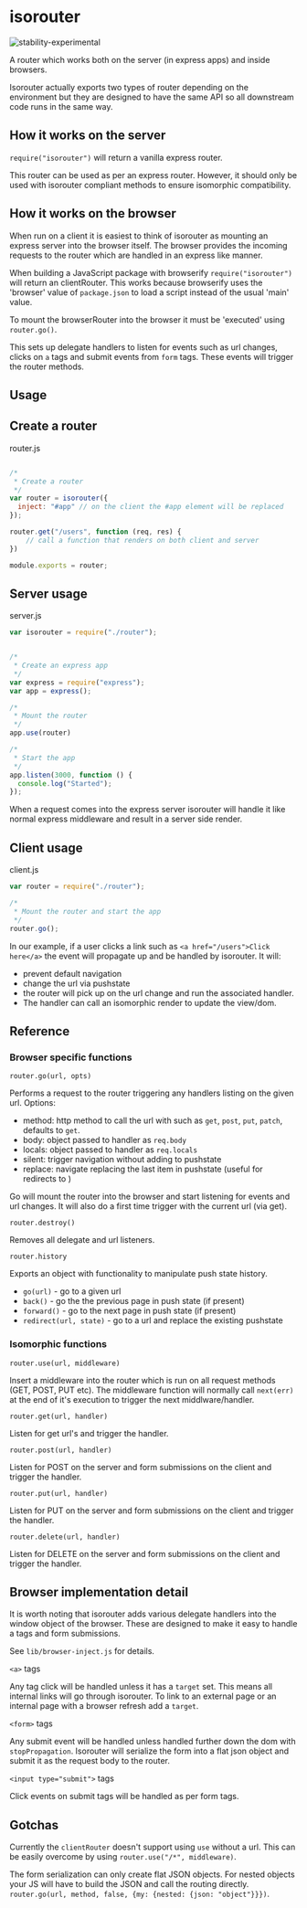 # isorouter
![stability-experimental](https://img.shields.io/badge/stability-experimental-orange.svg)

A router which works both on the server (in express apps) and inside browsers.

Isorouter actually exports two types of router depending on the environment but they are designed to have the same API so all downstream code runs in the same way.

## How it works on the server

`require("isorouter")` will return a vanilla express router.

This router can be used as per an express router. However, it should only be used with isorouter compliant methods to ensure isomorphic compatibility.

## How it works on the browser

When run on a client it is easiest to think of isorouter as mounting an express server into the browser itself. The browser provides the incoming requests to the router which are handled in an express like manner.

When building a JavaScript package with browserify `require("isorouter")` will return an clientRouter. This works because browserify uses the 'browser' value of `package.json` to load a script instead of the usual 'main' value.

To mount the browserRouter into the browser it must be 'executed' using `router.go()`.

This sets up delegate handlers to listen for events such as url changes, clicks on `a` tags and submit events from `form` tags. These events will trigger the router methods.

## Usage

## Create a router

router.js
```js

/*
 * Create a router
 */
var router = isorouter({
  inject: "#app" // on the client the #app element will be replaced
});

router.get("/users", function (req, res) {
    // call a function that renders on both client and server
})

module.exports = router;
```

## Server usage

server.js
```js
var isorouter = require("./router");


/*
 * Create an express app
 */
var express = require("express");
var app = express();

/*
 * Mount the router
 */
app.use(router)

/*
 * Start the app
 */
app.listen(3000, function () {
  console.log("Started");
});
```

When a request comes into the express server isorouter will handle it like normal express middleware and result in a server side render.

## Client usage

client.js
```js
var router = require("./router");

/*
 * Mount the router and start the app
 */
router.go();
```

In our example, if a user clicks a link such as `<a href="/users">Click here</a>` the event will propagate up and be handled by isorouter. It will:

* prevent default navigation
* change the url via pushstate
* the router will pick up on the url change and run the associated handler.
* The handler can call an isomorphic render to update the view/dom.

## Reference

### Browser specific functions

`router.go(url, opts)`

Performs a request to the router triggering any handlers listing on the given url. Options:

* method: http method to call the url with such as `get`, `post`, `put`, `patch`, defaults to `get`.
* body: object passed to handler as `req.body`
* locals: object passed to handler as `req.locals`
* silent: trigger navigation without adding to pushstate
* replace: navigate replacing the last item in pushstate (useful for redirects to )

Go will mount the router into the browser and start listening for events and url changes. It will also do a first time trigger with the current url (via get).

`router.destroy()`

Removes all delegate and url listeners.

`router.history`

Exports an object with functionality to manipulate push state history.

* `go(url)` - go to a given url
* `back()` - go the the previous page in push state (if present)
* `forward()` - go to the next page in push state (if present)
* `redirect(url, state)` - go to a url and replace the existing pushstate

### Isomorphic functions

`router.use(url, middleware)`

Insert a middleware into the router which is run on all request methods (GET, POST, PUT etc). The middleware function will normally call `next(err)` at the end of it's execution to trigger the next middlware/handler.

`router.get(url, handler)`

Listen for get url's and trigger the handler.

`router.post(url, handler)`

Listen for POST on the server and form submissions on the client and trigger the handler.

`router.put(url, handler)`

Listen for PUT on the server and form submissions on the client and trigger the handler.

`router.delete(url, handler)`

Listen for DELETE on the server and form submissions on the client and trigger the handler.

## Browser implementation detail

It is worth noting that isorouter adds various delegate handlers into the window object of the browser. These are designed to make it easy to handle a tags and form submissions.

See `lib/browser-inject.js` for details.

`<a>` tags

Any <a> tag click will be handled unless it has a `target` set. This means all internal links will go through isorouter. To link to an external page or an internal page with a browser refresh add a `target`.

`<form>` tags

Any submit event will be handled unless handled further down the dom with `stopPropagation`. Isorouter will serialize the form into a flat json object and submit it as the request body to the router.

`<input type="submit">` tags

Click events on submit tags will be handled as per form tags.

## Gotchas

Currently the `clientRouter` doesn't support using `use` without a url. This can be easily overcome by using `router.use("/*", middleware)`.

The form serialization can only create flat JSON objects. For nested objects your JS will have to build the JSON and call the routing directly. `router.go(url, method, false, {my: {nested: {json: "object"}}})`.
